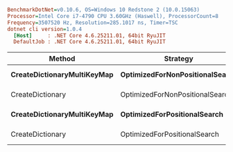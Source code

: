 ``` ini

BenchmarkDotNet=v0.10.6, OS=Windows 10 Redstone 2 (10.0.15063)
Processor=Intel Core i7-4790 CPU 3.60GHz (Haswell), ProcessorCount=8
Frequency=3507520 Hz, Resolution=285.1017 ns, Timer=TSC
dotnet cli version=1.0.4
  [Host]     : .NET Core 4.6.25211.01, 64bit RyuJIT
  DefaultJob : .NET Core 4.6.25211.01, 64bit RyuJIT


```
 |                      Method |                        Strategy |      Mean |     Error |    StdDev | Scaled | ScaledSD |  Gen 0 | Allocated |
 |---------------------------- |-------------------------------- |----------:|----------:|----------:|-------:|---------:|-------:|----------:|
 | **CreateDictionaryMultiKeyMap** | **OptimizedForNonPositionalSearch** | **161.13 ns** | **0.6697 ns** | **0.5936 ns** |   **9.55** |     **0.08** | **0.0627** |     **264 B** |
 |            CreateDictionary | OptimizedForNonPositionalSearch |  16.88 ns | 0.1433 ns | 0.1270 ns |   1.00 |     0.00 | 0.0190 |      80 B |
 | **CreateDictionaryMultiKeyMap** |    **OptimizedForPositionalSearch** | **204.40 ns** | **1.6882 ns** | **1.4965 ns** |  **11.88** |     **0.13** | **0.0894** |     **376 B** |
 |            CreateDictionary |    OptimizedForPositionalSearch |  17.21 ns | 0.1508 ns | 0.1410 ns |   1.00 |     0.00 | 0.0190 |      80 B |
